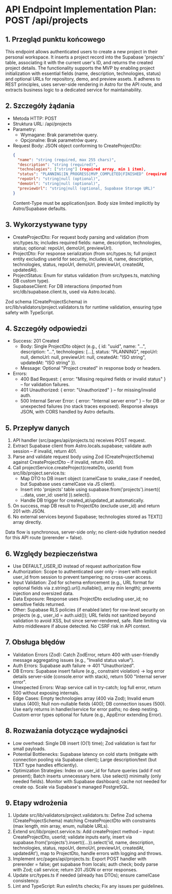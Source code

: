 # API Endpoint Implementation Plan: POST /api/projects

## 1. Przegląd punktu końcowego

This endpoint allows authenticated users to create a new project in their personal workspace. It inserts a project record into the Supabase 'projects' table, associating it with the current user's ID, and returns the created project details. The functionality supports the MVP by enabling project initialization with essential fields (name, description, technologies, status) and optional URLs for repository, demo, and preview assets. It adheres to REST principles, uses server-side rendering in Astro for the API route, and extracts business logic to a dedicated service for maintainability.

## 2. Szczegóły żądania

- Metoda HTTP: POST
- Struktura URL: /api/projects
- Parametry:
  - Wymagane: Brak parametrów query.
  - Opcjonalne: Brak parametrów query.
- Request Body: JSON object conforming to CreateProjectDto:
  ```json
  {
    "name": "string (required, max 255 chars)",
    "description": "string (required)",
    "technologies": ["string"] (required array, min 1 item),
    "status": "PLANNING|IN_PROGRESS|MVP_COMPLETED|FINISHED" (required enum),
    "repoUrl": "string|null (optional)",
    "demoUrl": "string|null (optional)",
    "previewUrl": "string|null (optional, Supabase Storage URL)"
  }
  ```
  Content-Type must be application/json. Body size limited implicitly by Astro/Supabase defaults.

## 3. Wykorzystywane typy

- CreateProjectDto: For request body parsing and validation (from src/types.ts; includes required fields: name, description, technologies, status; optional: repoUrl, demoUrl, previewUrl).
- ProjectDto: For response serialization (from src/types.ts; full project entity excluding userId for security, includes id, name, description, technologies, status, repoUrl, demoUrl, previewUrl, createdAt, updatedAt).
- ProjectStatus: Enum for status validation (from src/types.ts, matching DB custom type).
- SupabaseClient: For DB interactions (imported from src/db/supabase.client.ts, used via Astro.locals).

Zod schema (CreateProjectSchema) in src/lib/validators/project.validators.ts for runtime validation, ensuring type safety with TypeScript.

## 4. Szczegóły odpowiedzi

- Success: 201 Created
  - Body: Single ProjectDto object (e.g., { id: "uuid", name: "...", description: "...", technologies: [...], status: "PLANNING", repoUrl: null, demoUrl: null, previewUrl: null, createdAt: "ISO string", updatedAt: "ISO string" }).
  - Message: Optional "Project created" in response body or headers.
- Errors:
  - 400 Bad Request: { error: "Missing required fields or invalid status" } – for validation failures.
  - 401 Unauthorized: { error: "Unauthorized" } – for missing/invalid auth.
  - 500 Internal Server Error: { error: "Internal server error" } – for DB or unexpected failures (no stack traces exposed).
    Response always JSON, with CORS handled by Astro defaults.

## 5. Przepływ danych

1. API handler (src/pages/api/projects.ts) receives POST request.
2. Extract Supabase client from Astro.locals.supabase; validate auth session – if invalid, return 401.
3. Parse and validate request body using Zod (CreateProjectSchema) against CreateProjectDto – if invalid, return 400.
4. Call projectService.createProject(createDto, userId) from src/lib/project.service.ts:
   - Map DTO to DB insert object (camelCase to snake_case if needed, but Supabase uses camelCase via JS client).
   - Insert into 'projects' table using supabase.from('projects').insert({ ...data, user_id: userId }).select().
   - Handle DB trigger for created_at/updated_at automatically.
5. On success, map DB result to ProjectDto (exclude user_id) and return 201 with JSON.
6. No external services beyond Supabase; technologies stored as TEXT[] array directly.

Data flow is synchronous, server-side only; no client-side hydration needed for this API route (prerender = false).

## 6. Względy bezpieczeństwa

- Use DEFAULT_USER_ID instead of request authorization flow
- Authorization: Scope to authenticated user only – insert with explicit user_id from session to prevent tampering; no cross-user access.
- Input Validation: Zod for schema enforcement (e.g., URL format for optional fields via z.string().url().nullable(), array min length); prevents injection and oversized data.
- Data Exposure: Response uses ProjectDto excluding user_id; no sensitive fields returned.
- Other: Supabase RLS policies (if enabled later) for row-level security on projects (e.g., user_id = auth.uid()); URL fields not sanitized beyond validation to avoid XSS, but since server-rendered, safe. Rate limiting via Astro middleware if abuse detected. No CSRF risk in API context.

## 7. Obsługa błędów

- Validation Errors (Zod): Catch ZodError, return 400 with user-friendly message aggregating issues (e.g., "Invalid status value").
- Auth Errors: Supabase auth failure → 401 "Unauthorized".
- DB Errors: Supabase insert failure (e.g., constraint violation) → log error details server-side (console.error with stack), return 500 "Internal server error".
- Unexpected Errors: Wrap service call in try-catch; log full error, return 500 without exposing internals.
- Edge Cases: Empty technologies array (400 via Zod); Invalid enum status (400); Null non-nullable fields (400); DB connection issues (500).
  Use early returns in handler/service for error paths; no deep nesting. Custom error types optional for future (e.g., AppError extending Error).

## 8. Rozważania dotyczące wydajności

- Low overhead: Single DB insert (O(1) time); Zod validation is fast for small payloads.
- Potential Bottlenecks: Supabase latency on cold starts (mitigate with connection pooling via Supabase client); Large description/text (but TEXT type handles efficiently).
- Optimization Strategies: Index on user_id for future queries (add if not present); Batch inserts unnecessary here. Use select() minimally (only needed fields). Monitor with Supabase dashboard; cache not needed for create op. Scale via Supabase's managed PostgreSQL.

## 9. Etapy wdrożenia

1. Update src/lib/validators/project.validators.ts: Define Zod schema (CreateProjectSchema) matching CreateProjectDto with constraints (max length, min array, enum, nullable URLs).
2. Extend src/lib/project.service.ts: Add createProject method – input: CreateProjectDto, userId; validate inputs early, insert via supabase.from('projects').insert({...}).select('id, name, description, technologies, status, repoUrl, demoUrl, previewUrl, createdAt, updatedAt'), map to ProjectDto, handle errors with logging and throws.
3. Implement src/pages/api/projects.ts: Export POST handler with prerender = false; get supabase from locals; auth check; body parse with Zod; call service; return 201 JSON or error responses.
4. Update src/types.ts if needed (already has DTOs); ensure camelCase consistency.
5. Lint and TypeScript: Run eslint/ts checks; Fix any issues per guidelines.

